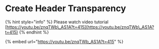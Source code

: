 # Create Header Transparency

{% hint style="info" %}
Please watch video tutorial [https://youtu.be/znqTWb\_AS1A?t=415](https://youtu.be/znqTWb\_AS1A?t=415)
{% endhint %}

{% embed url="https://youtu.be/znqTWb_AS1A?t=415" %}
